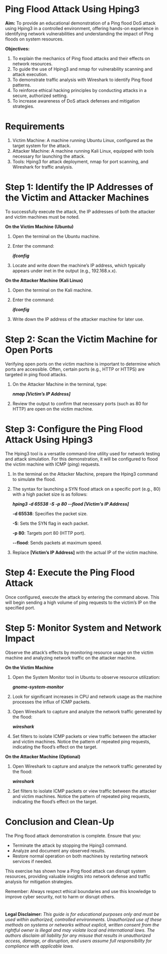 # Ping Flood Attack Using Hping3
**Aim:** To provide an educational demonstration of a Ping flood DoS attack using Hping3 in a controlled environment, offering hands-on experience in identifying network vulnerabilities and understanding the impact of Ping floods on system resources.

**Objectives:**
1. To explain the mechanics of Ping flood attacks and their effects on network resources.
2. To guide the use of Hping3 and nmap for vulnerability scanning and attack execution.
3. To demonstrate traffic analysis with Wireshark to identify Ping flood patterns.
4. To reinforce ethical hacking principles by conducting attacks in a secure, authorized setting.
5. To increase awareness of DoS attack defenses and mitigation strategies.

# Requirements
1. Victim Machine: A machine running Ubuntu Linux, configured as the target system for the attack.
2. Attacker Machine: A machine running Kali Linux, equipped with tools necessary for launching the attack.
3. Tools: Hping3 for attack deployment, nmap for port scanning, and Wireshark for traffic analysis.


# Step 1:  Identify the IP Addresses of the Victim and Attacker Machines
To successfully execute the attack, the IP addresses of both the attacker and victim machines must be noted.

**On the Victim Machine (Ubuntu)**

1. Open the terminal on the Ubuntu machine.
2. Enter the command:

   ***ifconfig***

3. Locate and write down the machine’s IP address, which typically appears under inet in the output (e.g., 192.168.x.x).

**On the Attacker Machine (Kali Linux)**

1. Open the terminal on the Kali machine.
2. Enter the command:
  
   ***ifconfig***

3. Write down the IP address of the attacker machine for later use.

# Step 2: Scan the Victim Machine for Open Ports
Verifying open ports on the victim machine is important to determine which ports are accessible. Often, certain ports (e.g., HTTP or HTTPS) are targeted in ping flood attacks.

1. On the Attacker Machine in the terminal, type:

   ***nmap [Victim’s IP Address]***

2. Review the output to confirm that necessary ports (such as 80 for HTTP) are open on the victim machine.

# Step 3: Configure the Ping Flood Attack Using Hping3
The Hping3 tool is a versatile command-line utility used for network testing and attack simulation. For this demonstration, it will be configured to flood the victim machine with ICMP (ping) requests.

1. In the terminal on the Attacker Machine, prepare the Hping3 command to simulate the flood.
2. The syntax for launching a SYN flood attack on a specific port (e.g., 80) with a high packet size is as follows:
  
   ***hping3 -d 65538 -S -p 80 --flood [Victim's IP Address]***

   **-d 65538**: Specifies the packet size.
   
   **-S**: Sets the SYN flag in each packet.
   
   **-p 80**: Targets port 80 (HTTP port).

   **--flood**: Sends packets at maximum speed.

4. Replace **[Victim’s IP Address]** with the actual IP of the victim machine.

# Step 4: Execute the Ping Flood Attack
Once configured, execute the attack by entering the command above. This will begin sending a high volume of ping requests to the victim’s IP on the specified port.

# Step 5: Monitor System and Network Impact
Observe the attack’s effects by monitoring resource usage on the victim machine and analyzing network traffic on the attacker machine.

**On the Victim Machine**

1. Open the System Monitor tool in Ubuntu to observe resource utilization:
  
   ***gnome-system-monitor***

2. Look for significant increases in CPU and network usage as the machine processes the influx of ICMP packets.

3. Open Wireshark to capture and analyze the network traffic generated by the flood:
  
   ***wireshark***

4. Set filters to isolate ICMP packets or view traffic between the attacker and victim machines. Notice the pattern of repeated ping requests, indicating the flood’s effect on the target.

**On the Attacker Machine (Optional)**

1. Open Wireshark to capture and analyze the network traffic generated by the flood:
  
   ***wireshark***

2. Set filters to isolate ICMP packets or view traffic between the attacker and victim machines. Notice the pattern of repeated ping requests, indicating the flood’s effect on the target.

# Conclusion and Clean-Up
The Ping flood attack demonstration is complete. Ensure that you:
- Terminate the attack by stopping the Hping3 command.
- Analyze and document any observed results.
- Restore normal operation on both machines by restarting network services if needed.

This exercise has shown how a Ping flood attack can disrupt system resources, providing valuable insights into network defense and traffic analysis for mitigation strategies.

Remember: Always respect ethical boundaries and use this knowledge to improve cyber security, not to harm or disrupt others.

#

**Legal Disclaimer:** *This guide is for educational purposes only and must be used within authorized, controlled environments. Unauthorized use of these methods on systems or networks without explicit, written consent from the rightful owner is illegal and may violate local and international laws. The authors disclaim all liability for any misuse that results in unauthorized access, damage, or disruption, and users assume full responsibility for compliance with applicable laws.*
